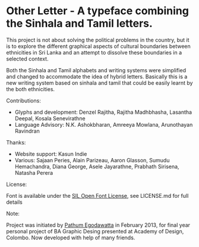 Other Letter - A typeface combining the Sinhala and Tamil letters.
==================================================================


This project is not about solving the political problems in the country, but it is to explore the different graphical aspects of cultural boundaries between ethnicities in Sri Lanka and an attempt to dissolve these boundaries in a selected context.


Both the Sinhala and Tamil alphabets and writing systems were simplified and changed to accommodate the idea of hybrid letters. Basically this is a new writing system based on sinhala and tamil that could be easily learnt by the both ethnicities.


Contributions:

- Glyphs and development: Denzel Rajitha, Rajitha Madhbhasha, Lasantha Deepal, Kosala Senevirathne
- Language Advisory: N.K. Ashokbharan, Amreeya Mowlana, Arunothayan Ravindran

Thanks:

- Website support: Kasun Indie
- Various: Sajaan Peries, Alain Parizeau, Aaron Glasson, Sumudu Hemachandra, Diana George, Asele Jayarathne, Prabhath Sirisena, Natasha Perera


License:

Font is available under the [SIL Open Font License](), see LICENSE.md for full details


Note:

Project was initiated by [Pathum Egodawatta](http://iampathum.com/) in February 2013, for final year personal project of BA Graphic Desing presented at Academy of Design, Colombo. Now developed with help of many friends.
